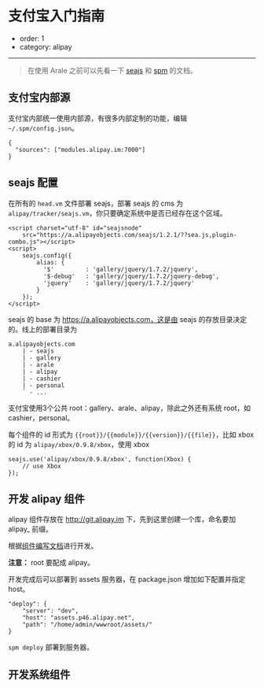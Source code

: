 # 支付宝入门指南

- order: 1
- category: alipay

---

> 在使用 Arale 之前可以先看一下 [seajs](http://seajs.org/docs/) 和 [spm](https://github.com/spmjs/spm/wiki) 的文档。

## 支付宝内部源

支付宝内部统一使用内部源，有很多内部定制的功能，编辑 `~/.spm/config.json`。

```
{
  "sources": ["modules.alipay.im:7000"]
}
```

## seajs 配置

在所有的 `head.vm` 文件部署 seajs，部署 seajs 的 cms 为 `alipay/tracker/seajs.vm`，你只要确定系统中是否已经存在这个区域。

    <script charset="utf-8" id="seajsnode" 
        src="https://a.alipayobjects.com/seajs/1.2.1/??sea.js,plugin-combo.js"></script>
    <script>
        seajs.config({
            alias: {
              '$'         : 'gallery/jquery/1.7.2/jquery',
              '$-debug'   : 'gallery/jquery/1.7.2/jquery-debug',
              'jquery'    : 'gallery/jquery/1.7.2/jquery'
            }
        });
    </script>


seajs 的 base 为 https://a.alipayobjects.com，这是由 seajs 的存放目录决定的。线上的部署目录为

```
a.alipayobjects.com
    | - seajs
    | - gallery
    | - arale
    | - alipay
    | - cashier
    | - personal
    ` - ...
```

支付宝使用3个公共 root：gallery、arale、alipay，除此之外还有系统 root，如 cashier，personal。

每个组件的 id 形式为 `{{root}}/{{module}}/{{version}}/{{file}}`，比如 xbox 的 id 为 `alipay/xbox/0.9.8/xbox`，使用 xbox

```
seajs.use('alipay/xbox/0.9.8/xbox', function(Xbox) {
    // use Xbox
});
```

## 开发 alipay 组件

alipay 组件存放在 http://git.alipay.im 下，先到这里创建一个库，命名要加 alipay_ 前缀。

根据[组件编写文档](./develop-components.html)进行开发。

**注意：** root 要配成 alipay。

开发完成后可以部署到 assets 服务器，在 package.json 增加如下配置并指定 host。

```
"deploy": {
    "server": "dev",
    "host": "assets.p46.alipay.net",
    "path": "/home/admin/wwwroot/assets/"
}
```

`spm deploy` 部署到服务器。

## 开发系统组件
